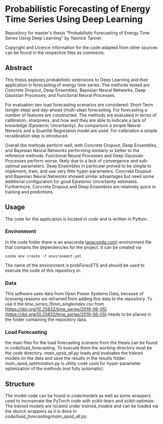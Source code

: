 # Probabilistic Forecasting of Energy Time Series Using Deep Learning
Repository for master's thesis "Probabilistic Forecasting of Energy Time Series Using Deep Learning" by Yannick Tanner.

Copyright and Licence information for the code adapted from other sources can be found in the respective files as comments.

## Abstract
This thesis explores probabilistic extensions to Deep Learning and their application in forecasting of energy time series. The methods tested are Concrete Dropout, Deep Ensembles, Bayesian Neural Networks, Deep Gaussian Processes, and Functional Neural Processes.

For evaluation two load forecasting scenarios are considered: Short-Term (single-step) and day-ahead (multi-step) forecasting. For forecasting a number of features are constructed. The methods are evaluated in terms of calibration, sharpness, and how well they are able to indicate a lack of knowledge (Epistemic Uncertainty). As comparison a simple Neural Network and a Quantile Regression model are used. For calibration a simple recalibration step is introduced. 

Overall the methods perform well, with Concrete Dropout, Deep Ensembles, and Bayesian Neural Networks performing similarly or better to the reference methods. Functional Neural Processes and Deep Gaussian Processes perform worse, likely due to a lack of convergence and sub-optimal parameters. Deep Ensembles in particular proved to be simple to implement, train, and use very little hyper-parameters. Concrete Dropout and Bayesian Neural Networks showed similar advantages but need some additional configuration for good Epistemic Uncertainty estimates. Furthermore, Concrete Dropout and Deep Ensembles are relatively quick in training and predictions.

## Usage
The code for the application is located in *code* and is written in Python.
### Environment
In the code folder there is an anaconda ([anaconda.com](https://www.anaconda.com/)) environment file that contains the dependencies for the project. It can be created via
```
conda env create -f environment.yml
```
The name of the environment is probForecETS and should be used to execute the code of this repository in.

### Data
This software uses data from Open Power Systems Data, because of licensing reasons we refrained from adding this data to the repository. To use it the *time_series_15min_singleindex.csv* from [https://doi.org/10.25832/time_series/2019-06-05](https://doi.org/10.25832/time_series/2019-06-05) needs to be placed in the folder containing the repository data.

### Load Forecasting
the main files for the load forecasting scenario from the thesis can be found in code/load_forecasting. To execute them the working directory must be the *code* directory. *main_opsd_all.py* loads and evaluates the trained models on the data and save the results in the results folder. *main_opsd_optimization.py* is utility code used for hyper-parameter optimization of the methods (not fully automatic).

## Structure
The model code can be found in *code/models* as well as some wrappers used to incorporate the PyTorch code with scikit-learn and scikit-optimize. The trained models are located under *trained_models* and can be loaded via the skorch wrappers as it is done in *code/load_forecasting/main_opsd_all.py*.
